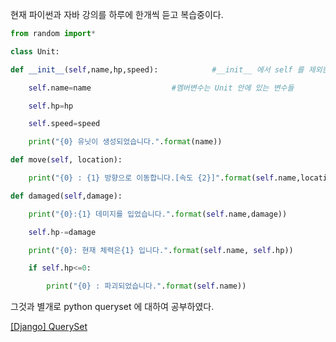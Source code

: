현재 파이썬과 자바 강의를 하루에 한개씩 듣고 복습중이다.

```python
from random import*

class Unit:

def __init__(self,name,hp,speed):            #__init__ 에서 self 를 제외한 값의 개수를 맞춰줘야 한다. 객체.

    self.name=name                  #멤버변수는 Unit 안에 있는 변수들

    self.hp=hp

    self.speed=speed

    print("{0} 유닛이 생성되었습니다.".format(name))

def move(self, location):

    print("{0} : {1} 방향으로 이동합니다.[속도 {2}]".format(self.name,location,self.speed))

def damaged(self,damage):

    print("{0}:{1} 데미지를 입었습니다.".format(self.name,damage))

    self.hp-=damage

    print("{0}: 현재 체력은{1} 입니다.".format(self.name, self.hp))

    if self.hp<=0:

        print("{0} : 파괴되었습니다.".format(self.name))

```

그것과 별개로 python queryset 에 대하여 공부하였다.

[[Django] QuerySet](https://velog.io/@inyong_pang/Django-QuerySet)
